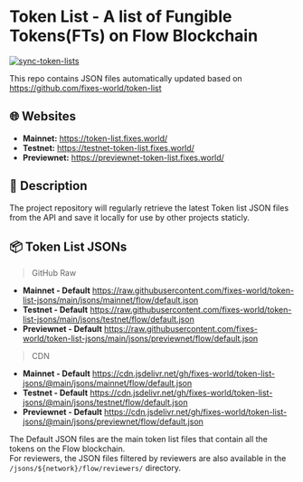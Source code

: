 # Token List - A list of Fungible Tokens(FTs) on Flow Blockchain

[![sync-token-lists](https://github.com/fixes-world/token-list-jsons/actions/workflows/sync-lists.yml/badge.svg)](https://github.com/fixes-world/token-list-jsons/actions/workflows/sync-lists.yml)

This repo contains JSON files automatically updated based on <https://github.com/fixes-world/token-list>

## 🌐 Websites

- **Mainnet:** <https://token-list.fixes.world/>
- **Testnet:** <https://testnet-token-list.fixes.world/>  
- **Previewnet:** <https://previewnet-token-list.fixes.world/>

## 📄 Description

The project repository will regularly retrieve the latest Token list JSON files from the API and save it locally for use by other projects staticly.

## 📦 Token List JSONs

> GitHub Raw

- **Mainnet - Default** <https://raw.githubusercontent.com/fixes-world/token-list-jsons/main/jsons/mainnet/flow/default.json>
- **Testnet - Default** <https://raw.githubusercontent.com/fixes-world/token-list-jsons/main/jsons/testnet/flow/default.json>
- **Previewnet - Default** <https://raw.githubusercontent.com/fixes-world/token-list-jsons/main/jsons/previewnet/flow/default.json>

> CDN

- **Mainnet - Default** <https://cdn.jsdelivr.net/gh/fixes-world/token-list-jsons/@main/jsons/mainnet/flow/default.json>
- **Testnet - Default** <https://cdn.jsdelivr.net/gh/fixes-world/token-list-jsons/@main/jsons/testnet/flow/default.json>
- **Previewnet - Default** <https://cdn.jsdelivr.net/gh/fixes-world/token-list-jsons/@main/jsons/previewnet/flow/default.json>

The Default JSON files are the main token list files that contain all the tokens on the Flow blockchain.  
For reviewers, the JSON files filtered by reviewers are also available in the `/jsons/${network}/flow/reviewers/` directory.
